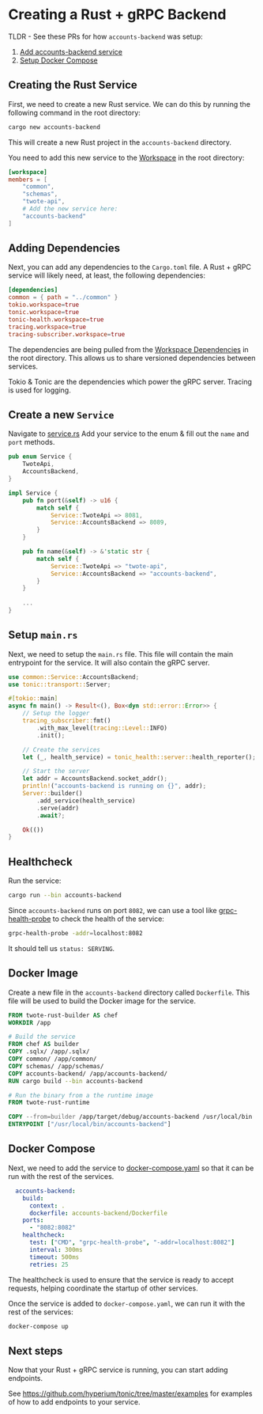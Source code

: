 # Creating a Rust + gRPC Backend

TLDR - See these PRs for how `accounts-backend` was setup:
1. [Add accounts-backend service](https://github.com/wcygan/twote/pull/4)
2. [Setup Docker Compose](https://github.com/wcygan/twote/pull/6)

## Creating the Rust Service

First, we need to create a new Rust service. We can do this by running the following command in the root directory:

```bash
cargo new accounts-backend
```

This will create a new Rust project in the `accounts-backend` directory. 

You need to add this new service to the [Workspace](../Cargo.toml) in the root directory:

```toml
[workspace]
members = [
    "common",
    "schemas",
    "twote-api",
    # Add the new service here: 
    "accounts-backend"
]
```

## Adding Dependencies

Next, you can add any dependencies to the `Cargo.toml` file. A Rust + gRPC service will likely need, at least, the following dependencies:

```toml
[dependencies]
common = { path = "../common" }
tokio.workspace=true
tonic.workspace=true
tonic-health.workspace=true
tracing.workspace=true
tracing-subscriber.workspace=true
```

The dependencies are being pulled from the [Workspace Dependencies](../Cargo.toml) in the root directory. This allows us to share versioned dependencies between services.

Tokio & Tonic are the dependencies which power the gRPC server. Tracing is used for logging.

## Create a new `Service`

Navigate to [service.rs](../common/src/service.rs) Add your service to the enum & fill out the `name` and `port` methods.

```rust
pub enum Service {
    TwoteApi,
    AccountsBackend,
}

impl Service {
    pub fn port(&self) -> u16 {
        match self {
            Service::TwoteApi => 8081,
            Service::AccountsBackend => 8089,
        }
    }

    pub fn name(&self) -> &'static str {
        match self {
            Service::TwoteApi => "twote-api",
            Service::AccountsBackend => "accounts-backend",
        }
    }
    
    ...
}
```

## Setup `main.rs`

Next, we need to setup the `main.rs` file. This file will contain the main entrypoint for the service. It will also contain the gRPC server.

```rust
use common::Service::AccountsBackend;
use tonic::transport::Server;

#[tokio::main]
async fn main() -> Result<(), Box<dyn std::error::Error>> {
    // Setup the logger
    tracing_subscriber::fmt()
        .with_max_level(tracing::Level::INFO)
        .init();

    // Create the services
    let (_, health_service) = tonic_health::server::health_reporter();

    // Start the server
    let addr = AccountsBackend.socket_addr();
    println!("accounts-backend is running on {}", addr);
    Server::builder()
        .add_service(health_service)
        .serve(addr)
        .await?;

    Ok(())
}
```

## Healthcheck

Run the service:

```bash
cargo run --bin accounts-backend
```

Since `accounts-backend` runs on port `8082`, we can use a tool like [grpc-health-probe](https://github.com/grpc-ecosystem/grpc-health-probe) to check the health of the service:

```bash
grpc-health-probe -addr=localhost:8082
```

It should tell us `status: SERVING`.

## Docker Image

Create a new file in the `accounts-backend` directory called `Dockerfile`. This file will be used to build the Docker image for the service.

```Dockerfile
FROM twote-rust-builder AS chef
WORKDIR /app

# Build the service
FROM chef AS builder
COPY .sqlx/ /app/.sqlx/
COPY common/ /app/common/
COPY schemas/ /app/schemas/
COPY accounts-backend/ /app/accounts-backend/
RUN cargo build --bin accounts-backend

# Run the binary from a the runtime image
FROM twote-rust-runtime

COPY --from=builder /app/target/debug/accounts-backend /usr/local/bin
ENTRYPOINT ["/usr/local/bin/accounts-backend"]
```

## Docker Compose

Next, we need to add the service to [docker-compose.yaml](../docker-compose.yaml) so that it can be run with the rest of the services.

```yaml
  accounts-backend:
    build:
      context: .
      dockerfile: accounts-backend/Dockerfile
    ports:
      - "8082:8082"
    healthcheck:
      test: ["CMD", "grpc-health-probe", "-addr=localhost:8082"]
      interval: 300ms
      timeout: 500ms
      retries: 25
```

The healthcheck is used to ensure that the service is ready to accept requests, helping coordinate the startup of other services.

Once the service is added to `docker-compose.yaml`, we can run it with the rest of the services:

```bash
docker-compose up
```

## Next steps

Now that your Rust + gRPC service is running, you can start adding endpoints.

See https://github.com/hyperium/tonic/tree/master/examples for examples of how to add endpoints to your service.
